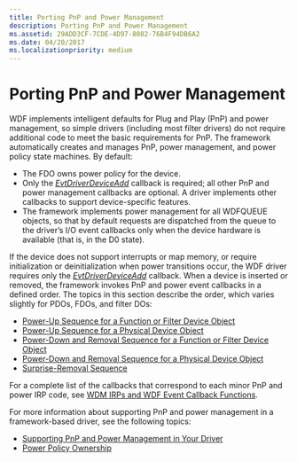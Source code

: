 ```yaml
---
title: Porting PnP and Power Management
description: Porting PnP and Power Management
ms.assetid: 29ADD3CF-7CDE-4D97-8082-76B4F94DB6A2
ms.date: 04/20/2017
ms.localizationpriority: medium
---
```


# Porting PnP and Power Management


WDF implements intelligent defaults for Plug and Play (PnP) and power management, so simple drivers (including most filter drivers) do not require additional code to meet the basic requirements for PnP. The framework automatically creates and manages PnP, power management, and power policy state machines. By default:

-   The FDO owns power policy for the device.
-   Only the [*EvtDriverDeviceAdd*](https://docs.microsoft.com/windows-hardware/drivers/ddi/wdfdriver/nc-wdfdriver-evt_wdf_driver_device_add) callback is required; all other PnP and power management callbacks are optional. A driver implements other callbacks to support device-specific features.
-   The framework implements power management for all WDFQUEUE objects, so that by default requests are dispatched from the queue to the driver’s I/O event callbacks only when the device hardware is available (that is, in the D0 state).

If the device does not support interrupts or map memory, or require initialization or deinitialization when power transitions occur, the WDF driver requires only the [*EvtDriverDeviceAdd*](https://docs.microsoft.com/windows-hardware/drivers/ddi/wdfdriver/nc-wdfdriver-evt_wdf_driver_device_add) callback.
When a device is inserted or removed, the framework invokes PnP and power event callbacks in a defined order. The topics in this section describe the order, which varies slightly for PDOs, FDOs, and filter DOs:

-   [Power-Up Sequence for a Function or Filter Device Object](power-up-sequence-for-a-function-or-filter-driver.md)
-   [Power-Up Sequence for a Physical Device Object](power-up-sequence-for-a-bus-driver.md)
-   [Power-Down and Removal Sequence for a Function or Filter Device Object](power-down-and-removal-sequence-for-a-function-or-filter-driver.md)
-   [Power-Down and Removal Sequence for a Physical Device Object](power-down-and-removal-sequence-for-a-bus-driver.md)
-   [Surprise-Removal Sequence](surprise-removal-sequence.md)

For a complete list of the callbacks that correspond to each minor PnP and power IRP code, see [WDM IRPs and WDF Event Callback Functions](wdm-irps-and-kmdf-event-callback-functions.md).

For more information about supporting PnP and power management in a framework-based driver, see the following topics:

-   [Supporting PnP and Power Management in Your Driver](supporting-pnp-and-power-management-in-your-driver.md)
-   [Power Policy Ownership](power-policy-ownership.md)

 

 





